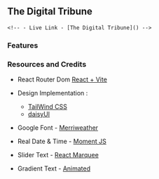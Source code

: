 ## The Digital Tribune

    <!-- - Live Link - [The Digital Tribune]() -->

### Features

### Resources and Credits

- React Router Dom [React + Vite](https://reactrouter.com/home)
- Design Implementation :

  - [TailWind CSS](https://tailwindcss.com/)
  - [daisyUI](https://daisyui.com/)

- Google Font - [Merriweather](https://fonts.google.com/specimen/Merriweather)
- Real Date & Time - [Moment JS](https://momentjs.com/)
- Slider Text - [React Marquee](https://www.npmjs.com/package/react-fast-marquee)
- Gradient Text - [Animated](https://medium.com/@samajabri2000/creating-an-animated-gradient-text-effect-with-tailwind-css-b47920698ff3)
